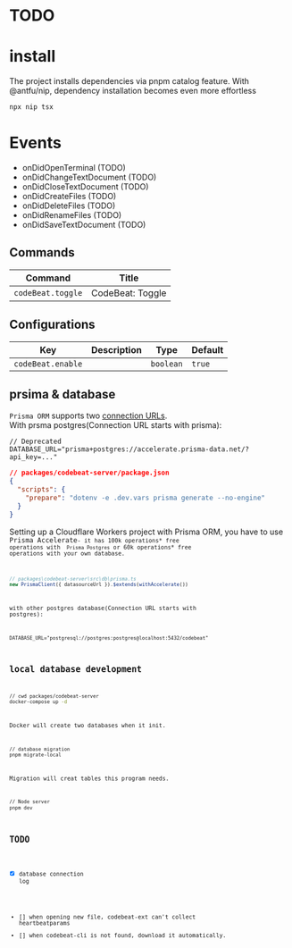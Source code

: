 # TODO
# install
The project installs dependencies via pnpm catalog feature. With @antfu/nip, dependency installation becomes even more effortless
```bash
npx nip tsx
```
# Events
- onDidOpenTerminal (TODO)
- onDidChangeTextDocument (TODO)
- onDidCloseTextDocument (TODO)
- onDidCreateFiles (TODO)
- onDidDeleteFiles (TODO)
- onDidRenameFiles (TODO)
- onDidSaveTextDocument (TODO)
## Commands

<!-- commands -->

| Command           | Title            |
| ----------------- | ---------------- |
| `codeBeat.toggle` | CodeBeat: Toggle |

<!-- commands -->

## Configurations

<!-- configs -->

| Key               | Description | Type      | Default |
| ----------------- | ----------- | --------- | ------- |
| `codeBeat.enable` |             | `boolean` | `true`  |

<!-- configs -->

## prsima & database
<code>Prisma ORM</code> supports two [connection URLs](https://www.prisma.io/docs/orm/reference/connection-urls).<br/>
With prsma postgres(Connection URL starts with prisma):
```env
// Deprecated
DATABASE_URL="prisma+postgres://accelerate.prisma-data.net/?api_key=..."
```
```json
// packages/codebeat-server/package.json
{
  "scripts": {
    "prepare": "dotenv -e .dev.vars prisma generate --no-engine"
  }
}
```
Setting up a Cloudflare Workers project with Prisma ORM, you have to use <code>Prisma Accelerate<code>- it has 100k operations* free operations with <code> Prisma Postgres</code> or 60k operations* free operations with your own database.
```ts
// packages\codebeat-server\src\db\prisma.ts
new PrismaClient({ datasourceUrl }).$extends(withAccelerate())
```
with other postgres database(Connection URL starts with postgres):
```env
DATABASE_URL="postgresql://postgres:postgres@localhost:5432/codebeat"
```

## local database development
```bash
// cwd packages/codebeat-server
docker-compose up -d
```
Docker will create two databases when it init.
```bash
// database migration
pnpm migrate-local
```
Migration will creat tables this program needs.
```bash
// Node server
pnpm dev
```

## TODO
- [x] database connection log
- [] when opening new file, codebeat-ext can't collect heartbeatparams
- [] when codebeat-cli is not found, download it automatically.
